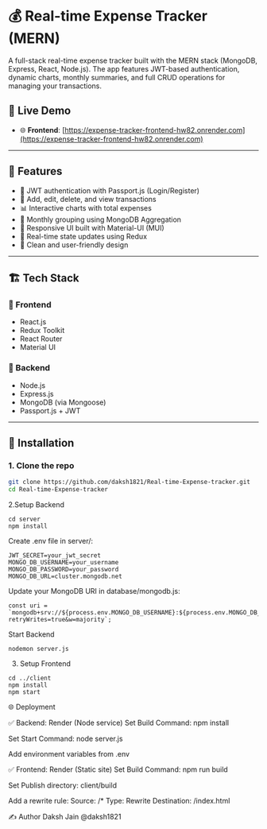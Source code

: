 # 💰 Real-time Expense Tracker (MERN)

A full-stack real-time expense tracker built with the MERN stack (MongoDB, Express, React, Node.js). The app features JWT-based authentication, dynamic charts, monthly summaries, and full CRUD operations for managing your transactions.

## 🚀 Live Demo

- 🌐 **Frontend**: [https://expense-tracker-frontend-hw82.onrender.com](https://expense-tracker-frontend-hw82.onrender.com)

---

## 📌 Features

- 🔐 JWT authentication with Passport.js (Login/Register)
- 🧾 Add, edit, delete, and view transactions
- 📊 Interactive charts with total expenses
- 📆 Monthly grouping using MongoDB Aggregation
- 📱 Responsive UI built with Material-UI (MUI)
- 🔁 Real-time state updates using Redux
- 🌈 Clean and user-friendly design

---

## 🏗️ Tech Stack

### 🔹 Frontend
- React.js
- Redux Toolkit
- React Router
- Material UI

### 🔹 Backend
- Node.js
- Express.js
- MongoDB (via Mongoose)
- Passport.js + JWT

---

## 🔧 Installation

### 1. Clone the repo

```bash
git clone https://github.com/daksh1821/Real-time-Expense-tracker.git
cd Real-time-Expense-tracker
```

2.Setup Backend
```
cd server
npm install
```
Create .env file in server/:
```
JWT_SECRET=your_jwt_secret
MONGO_DB_USERNAME=your_username
MONGO_DB_PASSWORD=your_password
MONGO_DB_URL=cluster.mongodb.net
```

Update your MongoDB URI in database/mongodb.js:
```
const uri = `mongodb+srv://${process.env.MONGO_DB_USERNAME}:${process.env.MONGO_DB_PASSWORD}@${process.env.MONGO_DB_URL}/?retryWrites=true&w=majority`;
```
Start Backend
```
nodemon server.js
```
3. Setup Frontend
```
cd ../client
npm install
npm start
```

🌐 Deployment

✅ Backend: Render (Node service)
Set Build Command: npm install

Set Start Command: node server.js

Add environment variables from .env

✅ Frontend: Render (Static site)
Set Build Command: npm run build

Set Publish directory: client/build

Add a rewrite rule:
Source: /*
Type: Rewrite
Destination: /index.html

✍️ Author
Daksh Jain
@daksh1821





